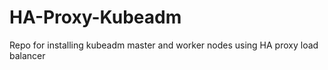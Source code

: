 # HA-Proxy-Kubeadm
Repo for installing kubeadm master and worker nodes using HA proxy load balancer 
